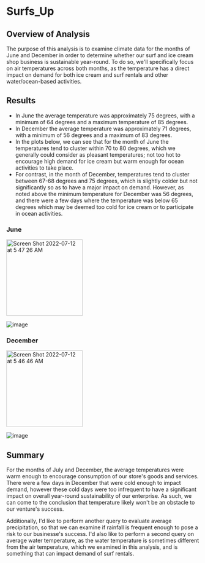 # Surfs_Up

## Overview of Analysis

The purpose of this analysis is to examine climate data for the months of June and December in order to determine whether our surf and ice cream shop business is sustainable year-round. To do so, we'll specifically focus on air temperatures across both months, as the temperature has a direct impact on demand for both ice cream and surf rentals and other water/ocean-based activities. 

## Results

- In June the average temperature was approximately 75 degrees, with a minimum of 64 degrees and a maximum temperature of 85 degrees. 
- In December the average temperature was approximately 71 degrees, with a minimum of 56 degrees and a maximum of 83 degrees. 
- In the plots below, we can see that for the month of June the temperatures tend to cluster within 70 to 80 degrees, which we generally could consider as pleasant temperatures; not too hot to encourage high demand for ice cream but warm enough for ocean activities to take place.
- For contrast, in the month of December, temperatures tend to cluster between 67-68 degrees and 75 degrees, which is slightly colder but not significantly so as to have a major impact on demand. However, as noted above the minimum temperature for December was 56 degrees, and there were a few days where the temperature was below 65 degrees which may be deemed too cold for ice cream or to participate in ocean activities. 

### June

<img width="199" alt="Screen Shot 2022-07-12 at 5 47 26 AM" src="https://user-images.githubusercontent.com/99847786/178462316-b9d4f139-354e-40da-bcbd-ad2f51a0afc1.png">

![image](https://user-images.githubusercontent.com/99847786/178437646-f4fdb9e0-df12-4268-8975-629213e3aa82.png)

### December

<img width="199" alt="Screen Shot 2022-07-12 at 5 46 46 AM" src="https://user-images.githubusercontent.com/99847786/178462344-b7595045-10ad-40dc-87be-c0dfc8633bff.png">

![image](https://user-images.githubusercontent.com/99847786/178437678-5d3cff28-87ff-4394-b78a-f0a401728f0c.png)

## Summary

For the months of July and December, the average temperatures were warm enough to encourage consumption of our store's goods and services. There were a few days in December that were cold enough to impact demand, however these cold days were too infrequent to have a significant impact on overall year-round sustainability of our enterprise. As such, we can come to the conclusion that temperature likely won't be an obstacle to our venture's success. 

Additionally, I'd like to perform another query to evaluate average precipitation, so that we can examine if rainfall is frequent enough to pose a risk to our businesse's success. I'd also like to perform a second query on average water temperature, as the water temperature is sometimes different from the air temperature, which we examined in this analysis, and is something that can impact demand of surf rentals. 
